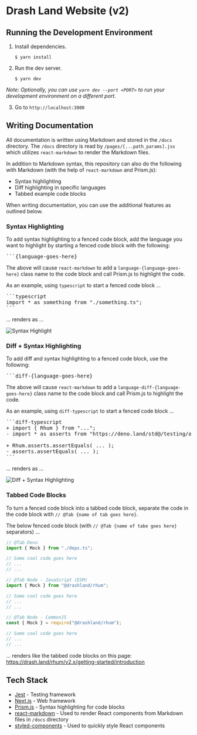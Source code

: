 # Drash Land Website (v2)

## Running the Development Environment

1. Install dependencies.

   ```shell
   $ yarn install
   ```

2. Run the dev server.

   ```shell
   $ yarn dev
   ```

_Note: Optionally, you can use `yarn dev --port <PORT>` to run your development
environment on a different port._

3. Go to `http://localhost:3000`

## Writing Documentation

All documentation is written using Markdown and stored in the `/docs` directory.
The `/docs` directory is read by `/pages/[...path_params].jsx` which utilizes
`react-markdown` to render the Markdown files.

In addition to Markdown syntax, this repository can also do the following with
Markdown (with the help of `react-markdown` and Prism.js):

- Syntax highlighting
- Diff highlighting in specific languages
- Tabbed example code blocks

When writing documentation, you can use the additional features as outlined
below.

### Syntax Highlighting

To add syntax highlighting to a fenced code block, add the language you want to
highlight by starting a fenced code block with the following:

<pre>
```{language-goes-here}
</pre>

The above will cause `react-markdown` to add a `language-{language-goes-here}`
class name to the code block and call Prism.js to highlight the code.

As an example, using `typescript` to start a fenced code block ...

<pre>
```typescript
import * as something from "./something.ts";
```
</pre>

... renders as ...

![Syntax Highlight](https://user-images.githubusercontent.com/12766301/163730086-586d950c-3e64-4707-b263-57ff3b4238a2.png)

### Diff + Syntax Highlighting

To add diff and syntax highlighting to a fenced code block, use the following:

<pre>
```diff-{language-goes-here}
</pre>

The above will cause `react-markdown` to add a
`language-diff-{language-goes-here}` class name to the code block and call
Prism.js to highlight the code.

As an example, using `diff-typescript` to start a fenced code block ...

<pre>
```diff-typescript
+ import { Rhum } from "...";
- import * as asserts from "https://deno.land/std@<VERSION>/testing/asserts.ts";

+ Rhum.asserts.assertEquals( ... );
- asserts.assertEquals( ... );
```
</pre>

... renders as ...

![Diff + Syntax Highlighting](https://user-images.githubusercontent.com/12766301/163729976-219ae844-9b7b-4506-b02e-e16848ab488e.png)

### Tabbed Code Blocks

To turn a fenced code block into a tabbed code block, separate the code in the
code block with `// @Tab {name of tab goes here}`.

The below fenced code block (with `// @Tab {name of tabe goes here}` separators)
...

```typescript
// @Tab Deno
import { Mock } from "./deps.ts";

// Some cool code goes here
// ...
// ...

// @Tab Node - JavaScript (ESM)
import { Mock } from "@drashland/rhum";

// Some cool code goes here
// ...
// ...

// @Tab Node - CommonJS
const { Mock } = require("@drashland/rhum");

// Some cool code goes here
// ...
// ...
```

... renders like the tabbed code blocks on this page: https://drash.land/rhum/v2.x/getting-started/introduction

## Tech Stack

- [Jest](https://jestjs.io/) - Testing framework
- [Next.js](https://nextjs.org/) - Web framework
- [Prism.js](https://prismjs.com/) - Syntax highlighting for code blocks
- [react-markdown](https://github.com/remarkjs/react-markdown) - Used to render
  React components from Markdown files in `/docs` directory
- [styled-components](https://styled-components.com/) - Used to quickly style
  React components
